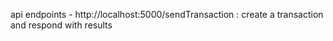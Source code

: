 api endpoints - http://localhost:5000/sendTransaction : create a transaction and respond with results
